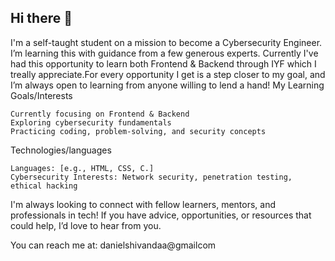 ## Hi there 👋
I'm a self-taught student on a mission to become a Cybersecurity Engineer. I’m learning this with guidance from a few generous experts.
Currently I've had this opportunity to learn both Frontend & Backend through IYF which I treally appreciate.For every opportunity I get is a step closer to my goal, and I’m always open to learning from anyone willing to lend a hand!
My Learning Goals/Interests

    Currently focusing on Frontend & Backend                                                                                                                                        Exploring cybersecurity fundamentals
    Practicing coding, problem-solving, and security concepts

  Technologies/languages

    Languages: [e.g., HTML, CSS, C.]
    Cybersecurity Interests: Network security, penetration testing, ethical hacking


I'm always looking to connect with fellow learners, mentors, and professionals in tech! If you have advice, opportunities, or resources that could help, I’d love to hear from you.

You can reach me at: danielshivandaa@gmailcom
<!--
**Dante-404/Dante-404** is a ✨ _special_ ✨ repository because its `README.md` (this file) appears on your GitHub profile.

Here are some ideas to get you started:

- 🔭 I’m currently working on ...
- 🌱 I’m currently learning ...
- 👯 I’m looking to collaborate on ...
- 🤔 I’m looking for help with ...
- 💬 Ask me about ...
- 📫 How to reach me: ...
- 😄 Pronouns: ...
- ⚡ Fun fact: ...
-->
